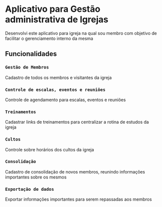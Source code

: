 # Aplicativo para Gestão administrativa de Igrejas

Desenvolvi este aplicativo para igreja na qual sou membro com objetivo de facilitar o gerenciamento interno da mesma

## Funcionalidades

### `Gestão de Membros`

Cadastro de todos os membros e visitantes da igreja

### `Controle de escalas, eventos e reuniões`

Controle de agendamento para escalas, eventos e reuniões

### `Treinamentos`

Cadastrar links de treinamentos para centralizar a rotina de estudos da igreja

### `Cultos`

Controle sobre horários dos cultos da igreja

### `Consolidação`

Cadastro de consolidação de novos membros, reunindo informações importantes sobre os mesmos

### `Exportação de dados`

Exportar informações importantes para serem repassadas aos membros